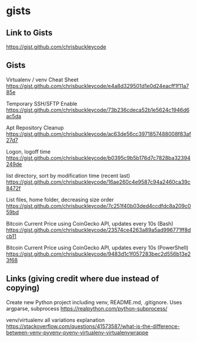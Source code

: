# gists

## Link to Gists

https://gist.github.com/chrisbuckleycode

## Gists

Virtualenv / venv Cheat Sheet
https://gist.github.com/chrisbuckleycode/e4a8d329501d1e0d24eacff1f11a785e

Temporary SSH/SFTP Enable
https://gist.github.com/chrisbuckleycode/73b236cdeca52b1e5624c1946d6ac5da

Apt Repository Cleanup
https://gist.github.com/chrisbuckleycode/ac63de56cc3971857488008f83af27d7

Logon, logoff time
https://gist.github.com/chrisbuckleycode/b0395c9b5b176d7c7828ba32394249de

list directory, sort by modification time (recent last)
https://gist.github.com/chrisbuckleycode/16ae260c4e9587c94a2460ca39c8472f

List files, home folder, decreasing size order
https://gist.github.com/chrisbuckleycode/7c251f40b03ded4ccdfdc8a209c059bd

Bitcoin Current Price using CoinGecko API, updates every 10s (Bash)
https://gist.github.com/chrisbuckleycode/23574ce4263a89a5ad996771ff8dcb11

Bitcoin Current Price using CoinGecko API, updates every 10s (PowerShell)
https://gist.github.com/chrisbuckleycode/9483d1c1f057283bec2d556b13e23f68

## Links (giving credit where due instead of copying)

Create new Python project including venv, README.md, .gitignore. Uses argparse, subprocess
https://realpython.com/python-subprocess/

venv/virtualenv all variations explanation
https://stackoverflow.com/questions/41573587/what-is-the-difference-between-venv-pyvenv-pyenv-virtualenv-virtualenvwrappe
